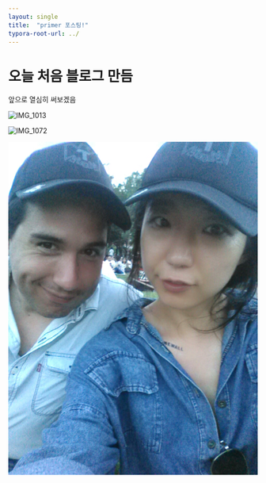 ```yaml
---
layout: single
title:  "primer 포스팅!"
typora-root-url: ../
---
```




# 오늘 처음 블로그 만듬 
앞으로 열심히 써보겠음 

![IMG_1013](C:\Users\Admin\Desktop\gephigirl.github.io\images\2025-08-04-first\IMG_1013.JPG)

![IMG_1072](C:\Users\Admin\Desktop\gephigirl.github.io\images\2025-08-04-first\IMG_1072.JPG)

![IMG_1003](/images/2025-08-04-first/IMG_1003.JPG)
